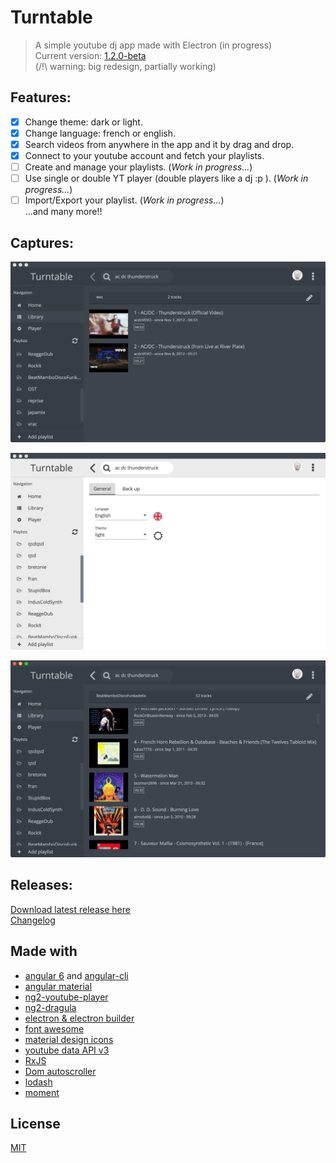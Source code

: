 # Turntable

> A simple youtube dj app made with Electron (in progress)  
> Current version: [1.2.0-beta](https://github.com/radiium/turntable/releases/tag/v1.1.0-beta)  
> (/!\ warning: big redesign, partially working)  
  
## Features:  
- [x] Change theme: dark or light.  
- [x] Change language: french or english.  
- [x] Search videos from anywhere in the app and it by drag and drop.  
- [x] Connect to your youtube account and fetch your playlists.  
- [ ] Create and manage your playlists. (*Work in progress...*)  
- [ ] Use single or double YT player (double players like a dj :p ). (*Work in progress...*)  
- [ ] Import/Export your playlist. (*Work in progress...*)  
...and many more!!  

## Captures:  
![Capture 1](/captures/v1/cap1.png)  

![Capture 2](/captures/v1/cap2.png)  

![Capture 3](/captures/v1/cap3.png)  

## Releases:  

[Download latest release here](https://github.com/radiium/turntable/releases/tag/v1.1.0-beta)   
[Changelog](/CHANGELOG.md)  

## Made with  

- [angular 6](https://angular.io/) and [angular-cli](https://github.com/angular/angular-cli)  
- [angular material](https://material.angular.io/)  
- [ng2-youtube-player](https://github.com/orizens/ng2-youtube-player)  
- [ng2-dragula](https://github.com/valor-software/ng2-dragula)   
- [electron & electron builder](https://electron.atom.io/)  
- [font awesome](http://fontawesome.io/)  
- [material design icons](https://materialdesignicons.com/)  
- [youtube data API v3](https://developers.google.com/youtube/v3/)  
- [RxJS](http://reactivex.io/rxjs/)  
- [Dom autoscroller](https://github.com/hollowdoor/dom_autoscroller)  
- [lodash](https://lodash.com/)  
- [moment](https://momentjs.com/)  
  
## License  
  
[MIT](LICENCE.md)  
